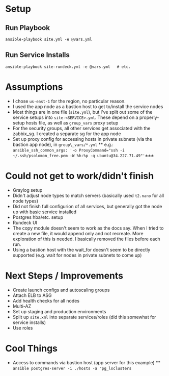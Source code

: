 # Setup

## Run Playbook

```
ansible-playbook site.yml -e @vars.yml
```

## Run Service Installs

```
ansible-playbook site-rundeck.yml -e @vars.yml   # etc.
```

# Assumptions

* I chose `us-east-1` for the region, no particular reason.
* I used the app node as a bastion host to get to/install the service nodes
* Most things are in one file (`site.yml`), but I've split out some of the service setups into `site-<SERVICE>.yml`.  These depend on a properly-setup hosts file, as well as `group_vars` proxy setup
* For the security groups, all other services get associated with the zabbix_sg.  I created a separate sg for the app node
* Set up proxy config for accessing hosts in private subnets (via the bastion app node), in `group\_vars/*.yml`
** e.g.:  `ansible_ssh_common_args: '-o ProxyCommand="ssh -i ~/.ssh/psolomon_free.pem -W %h:%p -q ubuntu@34.227.71.49"'`±±±

# Could not get to work/didn't finish

* Graylog setup
* Didn't adjust node types to match servers (basically used `t2.nano` for all node types)
* Did not finish full configurion of all services, but generally got the node up with basic service installed
* Postgres hba/etc. setup
* Rundeck UI
* The copy module doesn't seem to work as the docs say.   When I tried to create a new file, it would append only and not recreate.  More exploration of this is needed.  I basically removed the files before each run.
* Using a bastion host with the wait_for doesn't seem to be directly supported (e.g. wait for nodes in private subnets to come up)

# Next Steps / Improvements

* Create launch configs and autoscaling groups
* Attach ELB to ASG
* Add health checks for all nodes
* Multi-AZ
* Set up staging and production environments
* Split up `site.xml` into separate services/roles (did this somewhat for service installs)
* Use roles

# Cool Things

* Access to commands via bastion host (app server for this example)
** `ansible postgres-server -i ./hosts -a "pg_lsclusters`


